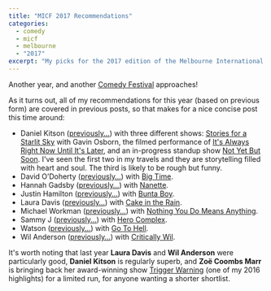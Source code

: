 ```yaml
---
title: "MICF 2017 Recommendations"
categories:
  - comedy
  - micf
  - melbourne
  - "2017"
excerpt: "My picks for the 2017 edition of the Melbourne International Comedy Festival"
---
```


Another year, and another [Comedy Festival](https://www.comedyfestival.com.au/2017) approaches!

As it turns out, all of my recommendations for this year (based on previous form) are covered in previous posts, so that makes for a nice concise post this time around:

* Daniel Kitson ([previously…](http://freelancing-gods.com/2012/02/18/the-ballad-of-roger-and-grace.html)) with three different shows: [Stories for a Starlit Sky](https://www.artscentremelbourne.com.au/whats-on/2017/comedy-cabaret/daniel-kitson-and-gavin-osborn) with Gavin Osborn, the filmed performance of [It's Always Right Now Until It's Later](https://www.artscentremelbourne.com.au/whats-on/2017/comedy-cabaret/daniel-kitson-on-film), and an in-progress standup show [Not Yet But Soon](https://www.artscentremelbourne.com.au/whats-on/2017/comedy-cabaret/daniel-kitson-not-yet-but-soon). I've seen the first two in my travels and they are storytelling filled with heart and soul. The third is likely to be rough but funny.
* David O’Doherty ([previously…](/2014/03/24/micf-2014-recommendations.html)) with [Big Time](https://www.comedyfestival.com.au/2017/shows/david-o-doherty).
* Hannah Gadsby ([previously…](/2014/03/24/micf-2014-recommendations.html)) with [Nanette](https://www.comedyfestival.com.au/2017/shows/hannah-gadsby-nanette).
* Justin Hamilton ([previously…](/2014/03/24/micf-2014-recommendations.html)) with [Bunta Boy](https://www.comedyfestival.com.au/2017/shows/justin-hamilton-bunta-boy).
* Laura Davis ([previously…](/2016/02/27/micf-2016.html#laura-davis)) with [Cake in the Rain](https://www.comedyfestival.com.au/2017/shows/laura-davis).
* Michael Workman ([previously…](/2014/03/24/micf-2014-recommendations.html)) with [Nothing You Do Means Anything](https://www.comedyfestival.com.au/2017/shows/michael-workman-nothing-you-do-means-anything).
* Sammy J ([previously…](/2014/03/24/micf-2014-recommendations.html)) with [Hero Complex](https://www.comedyfestival.com.au/2017/shows/hero-complex).
* Watson ([previously…](/2016/02/27/micf-2016.html#watson)) with [Go To Hell](https://www.comedyfestival.com.au/2017/shows/go-to-hell).
* Wil Anderson ([previously…](/2014/03/24/micf-2014-recommendations.html)) with [Critically Wil](https://www.comedyfestival.com.au/2017/shows/wil-anderson-critically-wil).

It's worth noting that last year **Laura Davis** and **Wil Anderson** were particularly good, **Daniel Kitson** is regularly superb, and **Zoë Coombs Marr** is bringing back her award-winning show [Trigger Warning](https://www.comedyfestival.com.au/2017/shows/zoe-coombs-marr) (one of my 2016 highlights) for a limited run, for anyone wanting a shorter shortlist.

